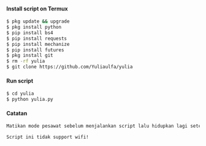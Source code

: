 #### Install script on Termux
``` bash
$ pkg update && upgrade  
$ pkg install python  
$ pip install bs4  
$ pip install requests  
$ pip install mechanize  
$ pip install futures
$ pkg install git 
$ rm -rf yulia
$ git clone https://github.com/Yuliaulfa/yulia
```
#### Run script
``` bash
$ cd yulia
$ python yulia.py  
```

#### Catatan
``` bash
Matikan mode pesawat sebelum menjalankan script lalu hidupkan lagi setelah beberapa detik. 

Script ini tidak support wifi! 
```